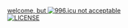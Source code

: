 <a href="https://996.icu"> welcome, but <img src="https://img.shields.io/badge/link-996.icu-red.svg" alt="996.icu"> not acceptable</a>
<br><a href="https://github.com/996icu/996.ICU/blob/master/LICENSE"><img src="https://camo.githubusercontent.com/49a7af1a72e77122a5866680bd68a4cd5b703c54/68747470733a2f2f696d672e736869656c64732e696f2f62616467652f6c6963656e73652d4e504c2532302854686525323039393625323050726f686962697465642532304c6963656e7365292d626c75652e737667" alt="LICENSE" data-canonical-src="https://img.shields.io/badge/license-NPL%20(The%20996%20Prohibited%20License)-blue.svg" style="max-width:100%;"></a>
